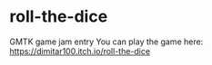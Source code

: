 # roll-the-dice
GMTK game jam entry
You can play the game here: https://dimitar100.itch.io/roll-the-dice
